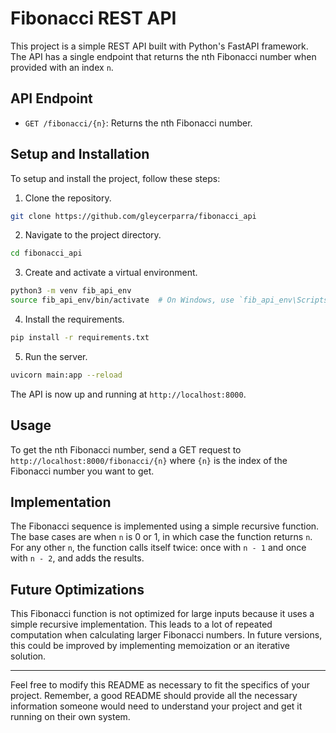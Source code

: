 # Fibonacci REST API

This project is a simple REST API built with Python's FastAPI framework. The API has a single endpoint that returns the nth Fibonacci number when provided with an index `n`.

## API Endpoint

- `GET /fibonacci/{n}`: Returns the nth Fibonacci number.

## Setup and Installation

To setup and install the project, follow these steps:

1. Clone the repository.

```bash
git clone https://github.com/gleycerparra/fibonacci_api
```

2. Navigate to the project directory.

```bash
cd fibonacci_api
```

3. Create and activate a virtual environment.

```bash
python3 -m venv fib_api_env
source fib_api_env/bin/activate  # On Windows, use `fib_api_env\Scripts\activate`
```

4. Install the requirements.

```bash
pip install -r requirements.txt
```

5. Run the server.

```bash
uvicorn main:app --reload
```

The API is now up and running at `http://localhost:8000`.

## Usage

To get the nth Fibonacci number, send a GET request to `http://localhost:8000/fibonacci/{n}` where `{n}` is the index of the Fibonacci number you want to get.

## Implementation

The Fibonacci sequence is implemented using a simple recursive function. The base cases are when `n` is 0 or 1, in which case the function returns `n`. For any other `n`, the function calls itself twice: once with `n - 1` and once with `n - 2`, and adds the results.

## Future Optimizations

This Fibonacci function is not optimized for large inputs because it uses a simple recursive implementation. This leads to a lot of repeated computation when calculating larger Fibonacci numbers. In future versions, this could be improved by implementing memoization or an iterative solution.

---

Feel free to modify this README as necessary to fit the specifics of your project. Remember, a good README should provide all the necessary information someone would need to understand your project and get it running on their own system.